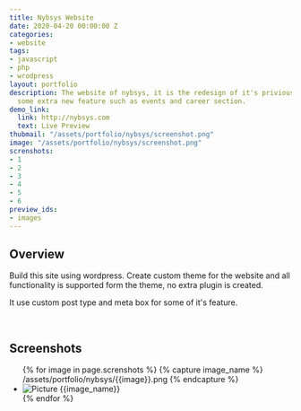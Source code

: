 ```yaml
---
title: Nybsys Website
date: 2020-04-20 00:00:00 Z
categories:
- website
tags:
- javascript
- php
- wrodpress
layout: portfolio
description: The website of nybsys, it is the redesign of it's privious version, with
  some extra new feature such as events and career section.
demo_link:
  link: http://nybsys.com
  text: Live Preview
thubmail: "/assets/portfolio/nybsys/screenshot.png"
image: "/assets/portfolio/nybsys/screenshot.png"
screnshots:
- 1
- 2
- 3
- 4
- 5
- 6
preview_ids:
- images
---
```


## Overview 
Build this site using wordpress. Create custom theme for the website and all functionality is supported form the theme, no extra plugin is created. 

It use custom post type and meta box for some of it's feature. 

<br />

## Screenshots 

<div class="image-viewer">
  <ul id="images" class="unlist my-slider">
  {% for image in page.screnshots %}
    {% capture image_name %}
       /assets/portfolio/nybsys/{{image}}.png
    {% endcapture %}
    <li>
      <img loading="lazy" src="{{image_name}}" alt="Picture {{image_name}}">
    </li>
    {% endfor %}
  </ul>
</div>

